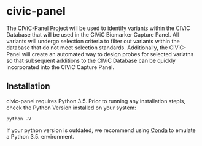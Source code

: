 # civic-panel
The CIViC-Panel Project will be used to identify variants within the CIViC Database that will be used in the CIViC Biomarker Capture Panel.  All variants will undergo selection criteria to filter out variants within the database that do not meet selection standards.  Additionally, the CIViC-Panel will create an automated way to design probes for selected variatns so that subsequent additions to the CIViC Database can be quickly incorporated into the CIViC Capture Panel.

## Installation

civic-panel requires Python 3.5.  Prior to running any installation stepls, check the Python Version installed on your system:

`python -V`

If your python version is outdated, we recommend using <a href="http://conda.pydata.org/docs/py2or3.html">Conda</a> to emulate a Python 3.5. environment. 

